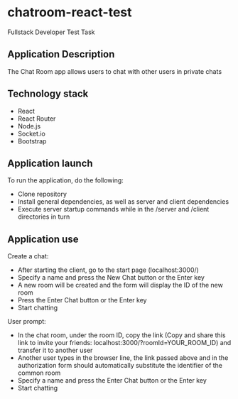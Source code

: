 # chatroom-react-test
Fullstack Developer Test Task
## Application Description
The Chat Room app allows users to chat with other users in private chats
## Technology stack
- React
- React Router
- Node.js
- Socket.io
- Bootstrap
## Application launch
To run the application, do the following:
- Clone repository
- Install general dependencies, as well as server and client dependencies
- Execute server startup commands while in the /server and /client directories in turn
## Application use
Create a chat:
- After starting the client, go to the start page (localhost:3000/)
- Specify a name and press the New Chat button or the Enter key
- A new room will be created and the form will display the ID of the new room
- Press the Enter Chat button or the Enter key
- Start chatting

User prompt:
- In the chat room, under the room ID, copy the link (Copy and share this link to invite your friends: localhost:3000/?roomId=YOUR_ROOM_ID) and transfer it to another user
- Another user types in the browser line, the link passed above and in the authorization form should automatically substitute the identifier of the common room
- Specify a name and press the Enter Chat button or the Enter key
- Start chatting
